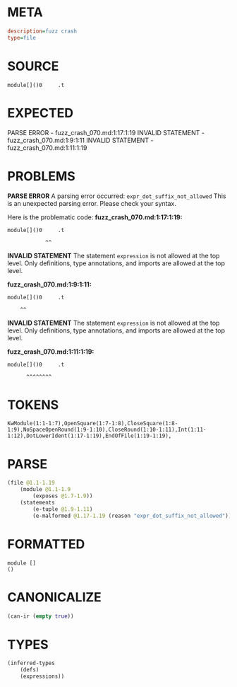 # META
~~~ini
description=fuzz crash
type=file
~~~
# SOURCE
~~~roc
module[]()0     .t
~~~
# EXPECTED
PARSE ERROR - fuzz_crash_070.md:1:17:1:19
INVALID STATEMENT - fuzz_crash_070.md:1:9:1:11
INVALID STATEMENT - fuzz_crash_070.md:1:11:1:19
# PROBLEMS
**PARSE ERROR**
A parsing error occurred: `expr_dot_suffix_not_allowed`
This is an unexpected parsing error. Please check your syntax.

Here is the problematic code:
**fuzz_crash_070.md:1:17:1:19:**
```roc
module[]()0     .t
```
                ^^


**INVALID STATEMENT**
The statement `expression` is not allowed at the top level.
Only definitions, type annotations, and imports are allowed at the top level.

**fuzz_crash_070.md:1:9:1:11:**
```roc
module[]()0     .t
```
        ^^


**INVALID STATEMENT**
The statement `expression` is not allowed at the top level.
Only definitions, type annotations, and imports are allowed at the top level.

**fuzz_crash_070.md:1:11:1:19:**
```roc
module[]()0     .t
```
          ^^^^^^^^


# TOKENS
~~~zig
KwModule(1:1-1:7),OpenSquare(1:7-1:8),CloseSquare(1:8-1:9),NoSpaceOpenRound(1:9-1:10),CloseRound(1:10-1:11),Int(1:11-1:12),DotLowerIdent(1:17-1:19),EndOfFile(1:19-1:19),
~~~
# PARSE
~~~clojure
(file @1.1-1.19
	(module @1.1-1.9
		(exposes @1.7-1.9))
	(statements
		(e-tuple @1.9-1.11)
		(e-malformed @1.17-1.19 (reason "expr_dot_suffix_not_allowed"))))
~~~
# FORMATTED
~~~roc
module []
()

~~~
# CANONICALIZE
~~~clojure
(can-ir (empty true))
~~~
# TYPES
~~~clojure
(inferred-types
	(defs)
	(expressions))
~~~
